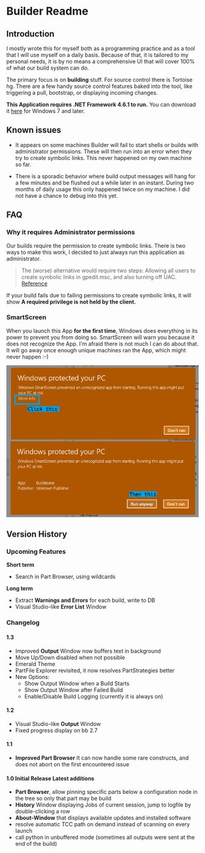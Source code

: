 Builder Readme
==============

Introduction
------------

I mostly wrote this for myself both as a programming practice and as a tool that I will use myself on a daily basis.
Because of that, it is tailored to my personal needs, it is by no means a comprehensive UI that will cover 100% of what our build system can do.

The primary focus is on **building** stuff. For source control there is Tortoise hg.
There are a few handy source control features baked into the tool, like triggering a pull, bootstrap, or displaying incoming changes.

**This Application requires .NET Framework 4.6.1 to run.** You can download it [here](https://www.microsoft.com/en-us/download/details.aspx?id=49981) for Windows 7 and later.

Known issues
------------

-   It appears on some machines Builder will fail to start shells or builds with administrator permissions. These will then run into an error when they try to create symbolic links. This never happened on my own machine so far.

-   There is a sporadic behavior where build output messages will hang for a few minutes and be flushed out a while later in an instant. During two months of daily usage this only happened twice on my machine. I did not have a chance to debug into this yet.

FAQ
---

### Why it requires Administrator permissions

Our builds require the permission to create symbolic links.
There is two ways to make this work, I decided to just always run this application as administrator.

> The (worse) alternative would require two steps: Allowing all users to create symbolic links in gpedit.msc, and also turning off UAC. [Reference](https://stackoverflow.com/questions/15320550/why-is-secreatesymboliclinkprivilege-ignored-on-windows-8)

If your build fails due to failing permissions to create symbolic links, it will show **A required privilege is not held by the client.**

### SmartScreen

When you launch this App **for the first time**, Windows does everything in its power to prevent you from doing so. SmartScreen will warn you because it does not recognize the App. I'm afraid there is not much I can do about that. It will go away once enough unique machines ran the App, which might never happen :-)

![Windows being protective](smartscreen.png)

Version History
---------------

### Upcoming Features

**Short term**

-   Search in Part Browser, using wildcards

**Long term**

-   Extract **Warnings and Errors** for each build, write to DB
-   Visual Studio-like **Error List** Window

### Changelog

#### 1.3

-   Improved **Output** Window now buffers text in background
-   Move Up/Down disabled when not possible
-   Emerald Theme
-   PartFile Explorer revisited, it now resolves PartStrategies better
-   New Options:
    -   Show Output Window when a Build Starts
    -   Show Output Window after Failed Build
    -   Enable/Disable Build Logging (currently it is always on)

#### 1.2

-   Visual Studio-like **Output** Window
-   Fixed progress display on bb 2.7

#### 1.1

-   **Improved Part Browser** It can now handle some rare constructs, and does not abort on the first encountered issue

#### 1.0 Initial Release Latest additions

-   **Part Browser**, allow pinning specific parts below a configuration node in the tree so only that part may be build
-   **History** Window displaying Jobs of current session, jump to logfile by double-clicking a row
-   **About-Window** that displays available updates and installed software
-   resolve automatic TCC path on demand instead of scanning on every launch
-   call python in unbuffered mode (sometimes all outputs were sent at the end of the build)

